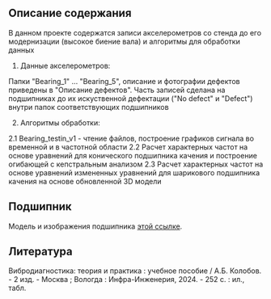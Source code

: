 <!--Описание содержания-->
## Описание содержания
В данном проекте содержатся записи акселерометров со стенда до его модернизации (высокое биение вала) и алгоритмы для обработки данных

1. Данные акселерометров:

Папки "Bearing_1" ... "Bearing_5", описание и фотографии дефектов приведены в "Описание дефектов". Часть записей сделана на подшипниках до их искуственной дефектации ("No defect" и "Defect") внутри папок соответствующих подшипников

2. Алгоритмы обработки:

2.1 Bearing_testin_v1 - чтение файлов, построение графиков сигнала во временной и в частотной области
2.2 Расчет характерных частот на основе уравнений для конического подшипника качения и построение огибающей с кепстральным анализом
2.3 Расчет характерных частот на основе уравнений измененных уравнений для шарикового подшипника качения на основе обновленной 3D модели



<!--Вспомогательные файлы-->
## Подшипник
Модель и изображения подшипника [этой ссылке](https://wiki.d-tech.site/spaces/IndustrialPractice/pages/31261920/3D-%D0%BC%D0%BE%D0%B4%D0%B5%D0%BB%D1%8C+%D0%BF%D0%BE%D0%B4%D1%88%D0%B8%D0%BF%D0%BD%D0%B8%D0%BA%D0%B0+%D1%82%D0%B5%D1%81%D1%82%D0%B8%D1%80%D1%83%D0%B5%D0%BC%D0%BE%D0%B3%D0%BE+%D0%BD%D0%B0+%D1%81%D1%82%D0%B5%D0%BD%D0%B4%D0%B5).

## Литература
Вибродиагностика: теория и практика : учебное пособие / А.Б. Колобов. - 2 изд. - Москва ; Вологда : Инфра-Инженерия, 2024. - 252 с. : ил., табл.
